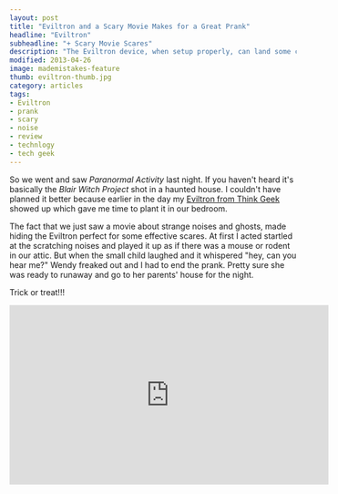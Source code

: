 ```yaml
---
layout: post
title: "Eviltron and a Scary Movie Makes for a Great Prank"
headline: "Eviltron"
subheadline: "+ Scary Movie Scares"
description: "The Eviltron device, when setup properly, can land some convincing scares."
modified: 2013-04-26
image: mademistakes-feature
thumb: eviltron-thumb.jpg
category: articles
tags: 
- Eviltron
- prank
- scary
- noise
- review
- technlogy
- tech geek
---
```

So we went and saw *Paranormal Activity* last night. If you haven't heard it's basically the *Blair Witch Project* shot in a haunted house. I couldn't have planned it better because earlier in the day my [Eviltron from Think Geek](http://www.thinkgeek.com/gadgets/electronic/c427/) showed up which gave me time to plant it in our bedroom.

The fact that we just saw a movie about strange noises and ghosts, made hiding the Eviltron perfect for some effective scares. At first I acted startled at the scratching noises and played it up as if there was a mouse or rodent in our attic. But when the small child laughed and it whispered "hey, can you hear me?" Wendy freaked out and I had to end the prank. Pretty sure she was ready to runaway and go to her parents' house for the night.

Trick or treat!!!

<iframe width="560" height="315" src="http://www.youtube.com/embed/8LOrtVef9mE" frameborder="0"> </iframe>